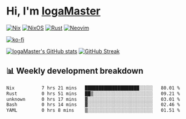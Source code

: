 # Hi, I'm [IogaMaster](https://youtube.com/IogaMaster)  

[![Nix](https://img.shields.io/badge/NIX-5277C3.svg?style=for-the-badge&logo=NixOS&logoColor=white)](https://builtwithnix.org/)
[![NixOS](https://img.shields.io/badge/NIXOS-5277C3.svg?style=for-the-badge&logo=NixOS&logoColor=white)](https://nixos.org/)
[![Rust](https://img.shields.io/badge/rust-%23000000.svg?style=for-the-badge&logo=rust&logoColor=white)](https://www.rust-lang.org/)
[![Neovim](https://img.shields.io/badge/NeoVim-%2357A143.svg?&style=for-the-badge&logo=neovim&logoColor=white)](https://github.com/neovim/neovim)

[![ko-fi](https://ko-fi.com/img/githubbutton_sm.svg)](https://ko-fi.com/X8X2P08GZ)

[![IogaMaster's GitHub stats](https://github-readme-stats.vercel.app/api?username=IogaMaster&show_icons=true&bg_color=1e1e2e&text_color=cdd6f4&icon_color=cba6f7&title_color=94e2d5)](https://github.com/IogaMaster)
[![GitHub Streak](https://streak-stats.demolab.com?user=IogaMaster&theme=catppuccin-mocha&hide_border=false&date_format=M%20j%5B%2C%20Y%5D)](https://git.io/streak-stats)


## 📊 Weekly development breakdown

<!--START_SECTION:wakaweek-->

```txt
Nix          7 hrs 21 mins   ████████████████████░░░░░   80.01 %
Rust         0 hrs 51 mins   ██▒░░░░░░░░░░░░░░░░░░░░░░   09.21 %
unknown      0 hrs 17 mins   ▓░░░░░░░░░░░░░░░░░░░░░░░░   03.01 %
Bash         0 hrs 14 mins   ▓░░░░░░░░░░░░░░░░░░░░░░░░   02.46 %
YAML         0 hrs 8 mins    ▒░░░░░░░░░░░░░░░░░░░░░░░░   01.51 %
```

<!--END_SECTION:wakaweek-->
